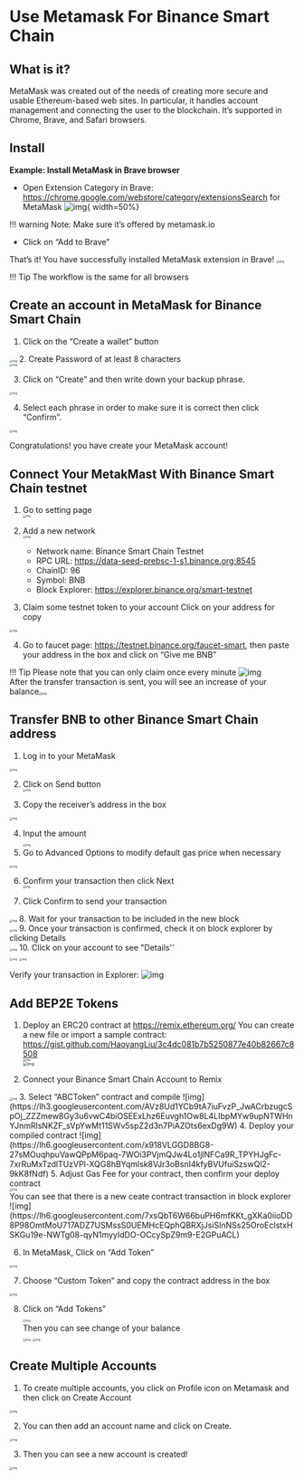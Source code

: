# Use Metamask For Binance Smart Chain
## What is it?

MetaMask was created out of the needs of creating more secure and usable Ethereum-based web sites. In particular, it handles account management and connecting the user to the blockchain. 
It’s supported in Chrome, Brave, and Safari browsers. 
## Install
**Example: Install MetaMask in Brave browser**
* Open Extension Category in Brave: https://chrome.google.com/webstore/category/extensionsSearch for MetaMask
![img](https://lh5.googleusercontent.com/JMX8XXKQLkARgzfJUsPDrW8VCTUuP0xsUcqRELilEUr7owNdb5lC1mtAFd8KwbBHKnSRf-T9Df50Yh9Cw88ni5w9bmTIKOqvNWkVpgD1NzU36hDpBRLivqCP1tmZXWhcj41cR3Ly){ width=50%}

!!! warning
    Note: Make sure it’s offered by metamask.io 

* Click on “Add to Brave”

That’s it! You have successfully installed MetaMask extension in Brave!
<img src="https://lh5.googleusercontent.com/1Xct4vmkSVmPfqznMI4mEa_icigbKVQ0WeVftXE8MOjvk3kW9HJrdIDEoeTi8ARlv6rrlLHmtbhleMFuVmlf5NjIbluOBSQUgLU-HGAg518plJsdap5XXpNupZVCjiFZBaOsO4Ad" alt="img" style="zoom:33%;" />

!!! Tip
    The workflow is the same for all browsers

## Create an account in MetaMask for Binance Smart Chain

1. Click on the “Create a wallet” button 
<img src="https://lh5.googleusercontent.com/Tnz34GivDYUUsCfoi4GZvJ-XXcACX2m5BamPzlQZ7nI71XBVrYYoCv-Kot4E24QHz3P3tzt31O9OeeV-Lbtn_ZrvYGNpp-GWIMWN82MdPslljJZMCwkfPM8SmsBGWL7bFcPTKWG-" alt="img" style="zoom:33%;" />
2. Create Password of at least 8 characters</br>
<img src="https://lh6.googleusercontent.com/q2Yq_dtl38CD2V41amALyCSr2IjrLeEYgpEQh1LKrI7iVWjzkWse0FdLPNlCb_qqjR6mI3vfkKxYgHemCBgHLkEPwPErBXb0ioGxC0GGEzGyh_JYz8kL3MukPll-xhgMpjZmDNXp" alt="img" style="zoom:33%;" />

3. Click on “Create” and then write down your backup phrase.
<img src="https://lh5.googleusercontent.com/hluBiNbCN4-8J31jX_5j2OqoNZZxb1WoApMr8RnxQ68FswgpD5D0WCZLb01nMVxDR57k-7WlDndvHEIgpB9pVHCr6O9KgenSPG6ayZrZ3D2wtZuWfTiu5Pbi_mDM19414i5FUDl4" alt="img" style="zoom:33%;" />

4. Select each phrase in order to make sure it is correct then click “Confirm”.
<img src="https://lh5.googleusercontent.com/rokxHmh0CZCjyIQqrngQm7qfEGRXbBvHoHuiZHvAon4_k0DLirngnQKqzucSJfrGdyVf-42IhwtDhz2C4PLm4dUjWH3rMrOTPqNC0kUYMSQEflF1ltbGwtiAYFQoxvyKfcNFGJCj" alt="img" style="zoom:33%;" />

Congratulations! you have create your MetaMask account!

## Connect Your MetakMast With Binance Smart Chain testnet

1. Go to setting page</br><img src="https://lh5.googleusercontent.com/NqWPIv1MrMJ-W2wDKjxtdxcdFhDwiqhsZ6G6MY6FQnhxPTCCPfPHBJ59vBl1ddxpbfV11ufETWAolV1s9YjCYHPeJCKW1S-sr8gfjcFt3swXM-p3IgafNBqPZ86DvThK-I9gKbrw" alt="img" style="zoom:33%;" />

2. Add a new network</br><img src="https://lh6.googleusercontent.com/jrq511YshO6rPPx4i-ePRy2gs-66b465c_JFXEW8Cm5CSNTM7CXgCPuFmIh_Im3JlEhxpAqEDDjmUqfskq2m5rG-FKhwZ4_jIenOTdAVs_rMMTjTvZlM6iOpQeivrz_V1liSvuB5" alt="img" style="zoom:33%;" /></br>

    * Network name: Binance Smart Chain Testnet
    * RPC URL: https://data-seed-prebsc-1-s1.binance.org:8545
    * ChainID: 96
    * Symbol: BNB 
    * Block Explorer: https://explorer.binance.org/smart-testnet 

3. Claim some testnet token to your account
Click on your address for copy
<img src="https://lh3.googleusercontent.com/3-6iXj8gVhTYrhzkDHcRBWOMvkkfUwm2W8aDssNTZ5bFqCsjq1BlY-nhCJDZWwT8kx-9URnQur1JxmAot-3Nu1lhypqVM068MovqDlv-oXPDJtz4PwsNTYGM3TZM_F5uRlnUwrP3" alt="img" style="zoom:33%;" /> 

4. Go to faucet page: https://testnet.binance.org/faucet-smart, then paste your address in the box and click on “Give me BNB”

!!! Tip
    Please note that you can only claim once every minute
![img](https://lh6.googleusercontent.com/DqxU17JcP9iW5f1yUujY5S8w2m32yv00jrQgJJ0vp_OptrNwCWotbb1_X7msseR72OpXSj8fxbLXhWZgpVEtaMJ_STof2D2mZcGsl6Qh4-KWJH8LsYu97SXySMToDnx15qS4po5z)</br>
After the transfer transaction is sent, you will see an increase of your balance<img src="https://lh6.googleusercontent.com/Azy6npo0J6hrV_H_X2-IfVcYHE7U6vaMEh2_GPnVb_5oKZSy9Qqa43QYlzEZlmgcJHnMYbyAvyFNJ16Opcn4xbNRO_6Z11Gnl0eePqOkwOfgOptGT0H9gWG2uepkRaHlYsOZ1w4b" alt="img" style="zoom:33%;" />

## Transfer BNB to other Binance Smart Chain address 

1. Log in to your MetaMask</br>
<img src="https://lh3.googleusercontent.com/7HKZWIzMtfolKrO42OI6Zw3XCUj4CjKo15mXT8n_B3J6CC4Po3nDK59ORv2qvgL_G84I_JOYrnp3oNXcfSO3u0IsXBo4vvB3CpaberJ86ORb9_02campWQOyBr-Y07yYPI68qR85" alt="img" style="zoom: 33%;" />

2. Click on Send button</br><img src="https://lh6.googleusercontent.com/uLiVRN4qJW3DOxgq3zM-f5JFrZRe22ipiPOQq72IgEY4YlN6gUyJiJoWPO7cJTyblU9OtWtrkRJFe4XPLcMZk2Z06M75PnA1Ql9pw2CLUL1m1PZkhDOW3lJMlvUiAe4hDUwuwKTu" alt="img" style="zoom:33%;" />

3. Copy the receiver’s address in the box</br>
<img src="https://lh6.googleusercontent.com/m6RLRP6FeCy63skJ5KP6Qx94a9lzz1fLRuxpW1hf2FP932EpG7QjRaxmVNwFm4tYMp9OQvAf_xSqlO0XR-zVz5a5YXn6S7T1hprdg4n51YqjcX1jjlh-O5mw9EIjiPbiLDvs2goG" alt="img" style="zoom:33%;" />

4. Input the amount</br><img src="https://lh3.googleusercontent.com/Pg1DZtsQJuyWbYtZ4kwgpLeJ72jmQ30CYQWJ7YjclMjKEFaw4DZnMmM8Wzusf2p7dVwyNvcFagZulQXKTv1NAnbYR5CqvIaKWrBBRz85q94EkXev9gBa-CLtUazU-IWpZSRw6OfW" alt="img" style="zoom:33%;" />
5. Go to Advanced Options to modify default gas price when necessary </br>
<img src="https://lh6.googleusercontent.com/ffcVo2g2uczLTxksHa0wsZamfdPqtFWjsixSyQQPwWESztE1-didrWM8hdwhGCNOuf2qgmAujKywpB8Xr8ENd_awP8bVLoOjkzVrLhZnxOrperDAYd1fNJtS9_6_88cS2vDa-dGS" alt="img" style="zoom:33%;" />

6. Confirm your transaction then click Next</br><img src="https://lh4.googleusercontent.com/vEK49MvskI51rOeENZsdh3hkdLWDCIGnPXdUAgIvcnMubfKGuyEvbcpBDDNCtxOyAKYDcQqerxpQae4WWuuTOhOYbHZWPRfJUZSwubYtejvDeLcYpLYOCU9pf7UexaOOC3ctP1fe" alt="img" style="zoom:33%;" />

7. Click Confirm to send your transaction</br>
<img src="https://lh6.googleusercontent.com/6zke1TXCT9l8uzT1RkUbOFyijv2xR8GwXVqNhVN1KRVzAONn-5h-jG0ffxxDWrXXPgbyJzpiAHUU56ADomzmac_Tkpt_zx2LGTpDrobcZDE-_Z8vF-IVgxPNW3cQIj-x8dfkeEQ2" alt="img" style="zoom:33%;" />
8. Wait for your transaction to be included in the new block</br>
<img src="https://lh5.googleusercontent.com/1QcOjIgBnGMPpA-b_RDi5T40ZL8uXlmjTVMpWFN-GOZHM14FQm7EEbIqKYZmv5F7f6P4dInjhvOScQ82Fo_qMMzp2ocXrBwL9zIXb4rnxtacSzQdAoBdBwBH8ckevoG-cuHdiGiu" alt="img" style="zoom:33%;" />
9. Once your transaction is confirmed, check it on block explorer by clicking Details </br>
  <img src="https://lh3.googleusercontent.com/QuX2cP0ZnhqnCY5xVOlodwRo1bEF126gM7XgjzLAZK2ZWlMa7z48dX-4rgC2nuiHC9-EOby69BuN-ANQtEQyL3JhnJm2KsAxAUbsEnlOK_5Wnj2Ir-J5CHC9TR8MN4bqYthY2BfB" alt="img" style="zoom:33%;" />
  10. Click on your account to see "Details''</br>
  <img src="https://lh3.googleusercontent.com/Ssn6x6ZcRHS1V-LuI1D7eRIjPgxQF1SxlUKxQuJ5NcpPkf77XVTC-tEEWmqkxS9esWOsaQo0Qw93I7_rX6M6_qmjlm_HGqLuCNL-fuDPDTKYHXObCGcb7xCL2kRI6uideSBdny_0" alt="img" style="zoom:33%;" />		      					<img src="https://lh4.googleusercontent.com/OrKkETdaAMyuqWFsaoh6ngdkS735NgR8pIYJYoXMflrGulBSQp3Z8tl3Ttugd2CftF4eHVBJFUV4KKPjbpMCQZ9qtOi10w81g08suXC9ukN4EQpwQEESXv4BwhsvjKiXquzHVngZ" alt="img" style="zoom:33%;" />

Verify your transaction in Explorer:
![img](https://lh4.googleusercontent.com/BOOwJeG2f0LYGZrud8rtD4fyGTMXWZO_EVcHE8Iiwo3VWHGCDPll6lEtp-aquCG6A_naVQbhYoHZm-mkSf0PIQdKjlyYzC-OXkHIncvryftHbSRjQxq0rg7CaORFskxSs2zhzDKG)

## Add BEP2E Tokens
1. Deploy an ERC20 contract at https://remix.ethereum.org/
You can create a new file or import a sample contract: <https://gist.github.com/HaoyangLiu/3c4dc081b7b5250877e40b82667c8508></br>
<img src="https://lh4.googleusercontent.com/Kzs4VR0Xq8JPnRUKasYl01i0bllJNPcTLjhDpzKAHrzsHUm3789-sXs3m0UQZxjk8E4MOugCdga2_7JemvdGcxl_yqhK1Jc4vRan6ZxCo8CUv2BxmIrBPsTcBMEsNrHqfNpkxyU2" alt="img" style="zoom:33%;" /></br><img src="https://lh5.googleusercontent.com/Jgip5Dl46QEEiDo1Gpy9Oc4tuPhqyV9QTwI_72PmJOTG8Fd2K_6BG5K8X-U_OvE2u6fjfXUKvVuxL-hITWweD2aX5GUP4nggR4qwTILRdXyM1tZDSxcYf1DDc0PmQYJK5D24WSVC" alt="img" style="zoom:50%;" />

2. Connect your Binance Smart Chain Account to Remix</br>
<img src="https://lh4.googleusercontent.com/ZxPg5aaTnSArl6j0z5twRbJTRuN7S7IlkFFWL1gkai1EoHDYXTdHJvqL2iREmEIq5c4ERY2BN3Sf180fE77ti8-6BoWGrCV7G68SV9a2HTVYmM7rONn7ARZHVMwnzSXGQmliIT32" alt="img" style="zoom:33%;" />
3. Select “ABCToken” contract and compile
![img](https://lh3.googleusercontent.com/AVz8Ud1YCb9tA7iuFvzP_JwACrbzugcSpOj_ZZZmew8Gy3u6vwC4biOSEExLhz6Euvgh1Ow8L4LIbpMYw9upNTWHnYJnmRlsNKZF_sVpYwMt11SWv5spZ2d3n7PiAZOts6exDg9W)
4. Deploy your compiled contract
![img](https://lh6.googleusercontent.com/x918VLGGD8BG8-27sMOuqhpuVawQPpM6paq-7WOi3PVjmQJw4Lo1jlNFCa9R_TPYHJgFc-7xrRuMxTzdlTUzVPl-XQG8hBYqmlsk8VJr3oBsnI4kfyBVUfuiSzswQl2-9kK8fNdf)
5. Adjust Gas Fee for your contract, then confirm your deploy contract</br>
<img src="https://lh5.googleusercontent.com/ciF5AVMG8DziCOjktsUAPdPlEgaqsrBOfLc0cYtYX1kWm1GgKNNmSLKqWuR628sQKU4iKXyE1mIT2h2ownM3POMUu6tdMuFUebmYVLy2d54l6j30yJrGr6ymX_tlQHDTWjKIgzCx" alt="img" style="zoom:33%;" /></br>
You can see that there is a new ceate contract transaction in block explorer
![img](https://lh6.googleusercontent.com/7xsQbT6W66buPH6mfKKt_gXKa0iioDD8P98OmtMoU717ADZ7USMssS0UEMHcEQphQBRXjJsiSInNSs25OroEcIstxHSKGu19e-NWTg08-qyN1myyIdDO-OCcySpZ9m9-E2GPuACL)

6. In MetaMask, Click on “Add Token”</br>
<img src="https://lh6.googleusercontent.com/oztOHGoDrNjAa0UuBvWmhBATmUIovWu9svZff_Wwl2LVl3qZosdjHRQVQhZT-ImWYQS5P82TzzlOl_trfGgURBrlp8pORngqC40ho72lN6JsG2pr2nN6x-W8reGcz1CiqJGYyStX" alt="img" style="zoom:33%;" />

7. Choose “Custom Token” and copy the contract address in the box</br>
<img src="https://lh3.googleusercontent.com/IotGapmGylVAuwIS5JpXjLVF4faQ3Kzv8Bznc3tkue_MJv8lP6C_RRYFktcMnBmi0gAcIGeYs5nlqj5Ip8o_p2enVXF478dCWpA1Ni4YGHpFtdbrXybXXdGelX2coOGTnJ9Tc9er" alt="img" style="zoom:33%;" />

8. Click on “Add Tokens”</br>
<img src="https://lh4.googleusercontent.com/K8Ry7dTB-2qV9J0W04L_RGK7LD8rim_gOXZlDyahgCnPo1q_2RnRcOuQ-mrgmi9zgDbSYt1N6SY7_am0uk1dmJGUJJ0pcriClmCOfR9OdVq4uL7AQfJftpk16sMtTyo4yRY3WxCW" alt="img" style="zoom:33%;" /></br>
Then you can see change of your balance</br>
<img src="https://lh3.googleusercontent.com/PPvqLu8VePVzrlR281HHnmclkj3qcRsKWA3zvJsUyCKiTP2NkOeI11v88DEUgma7KHg3OzU4N0Fko_8XRrXVJEFGtNlSd0D9elxjwypO0MGG9BrRBh5KGsVYEuAj1gIxo5XK5Wfu" alt="img" style="zoom:33%;" />                                <img src="https://lh5.googleusercontent.com/jhQwd9OYfxLMBTlREiy_igjx5AFGa_pTwpEG9sc6Vvkf0YGzuwyZtLUylFEF0OQwpOYIFxwt7PNRARQHYsAxNjfUHwcRR6M09YxRdHBDsfTTHlsDXkgUIEyzAc6PRCGIAh4EuuFB" alt="img" style="zoom:33%;" />

## Create Multiple Accounts

1. To create multiple accounts, you click on Profile icon on Metamask and then click on Create Account</br>
<img src="https://lh6.googleusercontent.com/2Xza8K_NtkE63R1j3NwBH7rxsay9zOKu_v-3fawtt86On_vGavW87c1qUP0JpfIaWRc5QPTk6ZqC6bmm_-6-829WnU5woMXKh7BM0-0OkraO55LKYMwuZxEZ3R2k0-SsyNnh4cNc" alt="img" style="zoom:33%;" />

2. You can then add an account name and click on Create.</br>
<img src="https://lh6.googleusercontent.com/86QMeVAhod3bDV_3ZqoWVB-D-E4CdPyb4iJdbvbBGwVPrcN0ZBqYeRYqf9gk9C4DxzW0Z86KK0a8vf2CKQGB6NlqGFKv95gON5LrtXL4-uT1LLMvSmdYePEa1ilD9MswEbpwtMGP" alt="img" style="zoom:33%;" />

3. Then you can see a new account is created!</br>
<img src="https://lh5.googleusercontent.com/uhVQO7NLq_x9y8oBSfmT0PB4SohfUKUSZwN5qxxF6xA_6vNgU-QRpAQENdLQRk8hyc_gSukrAUqosIv_OUcJv5AviDn2TQ_6U8QWXx02HgigXO7w5BRL3If3Mrx3KOHRWw7ay3U8" alt="img" style="zoom:33%;" />